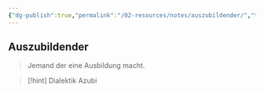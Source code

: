 ```yaml
---
{"dg-publish":true,"permalink":"/02-resources/notes/auszubildender/","tags":[null],"noteIcon":"","updated":"2024-06-09T19:16:24.617+02:00"}
---
```


## Auszubildender 
> Jemand der eine Ausbildung macht.

>[!hint] Dialektik 
> Azubi 

